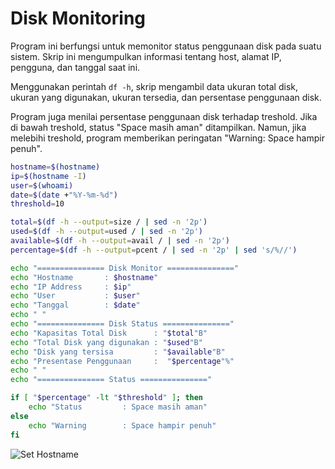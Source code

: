 # Disk Monitoring

Program ini berfungsi untuk memonitor status penggunaan disk pada suatu sistem. Skrip ini mengumpulkan informasi tentang host, alamat IP, pengguna, dan tanggal saat ini. 

Menggunakan perintah `df -h`, skrip mengambil data ukuran total disk, ukuran yang digunakan, ukuran tersedia, dan persentase penggunaan disk. 

Program juga menilai persentase penggunaan disk terhadap treshold. Jika di bawah treshold, status "Space masih aman" ditampilkan. Namun, jika melebihi treshold, program memberikan peringatan "Warning: Space hampir penuh". 

```sh
hostname=$(hostname)
ip=$(hostname -I)
user=$(whoami)
date=$(date +"%Y-%m-%d")
threshold=10

total=$(df -h --output=size / | sed -n '2p')
used=$(df -h --output=used / | sed -n '2p')
available=$(df -h --output=avail / | sed -n '2p')
percentage=$(df -h --output=pcent / | sed -n '2p' | sed 's/%//')

echo "=============== Disk Monitor ==============="
echo "Hostname       : $hostname"
echo "IP Address     : $ip"
echo "User           : $user"
echo "Tanggal        : $date"
echo " "
echo "=============== Disk Status ==============="
echo "Kapasitas Total Disk      : "$total"B"
echo "Total Disk yang digunakan : "$used"B"
echo "Disk yang tersisa         : "$available"B"
echo "Presentase Penggunaan     :  "$percentage"%"
echo " "
echo "=============== Status ==============="

if [ "$percentage" -lt "$threshold" ]; then
    echo "Status         : Space masih aman"
else
    echo "Warning        : Space hampir penuh"
fi
```


![Set Hostname](https://iili.io/HyV4Kj1.jpg)


